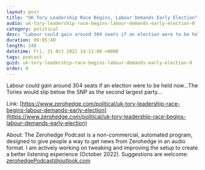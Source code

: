 ```yaml
---
layout: post
title: "UK Tory Leadership Race Begins, Labour Demands Early Election"
audio: uk-tory-leadership-race-begins-labour-demands-early-election-0
category: political
desc: "Labour could gain around 304 seats if an election were to be held now...The Tories would slip below the SNP as the second largest party..."
duration: 00:05:40
length: 340
datetime: Fri, 21 Oct 2022 14:11:00 +0000
tags: podcast
guid: uk-tory-leadership-race-begins-labour-demands-early-election-0
order: 0
---
```

Labour could gain around 304 seats if an election were to be held now...The Tories would slip below the SNP as the second largest party...

Link: [https://www.zerohedge.com/political/uk-tory-leadership-race-begins-labour-demands-early-election](https://www.zerohedge.com/political/uk-tory-leadership-race-begins-labour-demands-early-election)

About: The Zerohedge Podcast is a non-commercial, automated program, designed to give people a way to get news from Zerohedge in an audio format.  I am actively working on tweaking and improving the setup to create a better listening experience (October 2022).  Suggestions are welcome: [zerohedgePodcast@outlook.com](mailto:zerohedgePodcast@outlook.com)